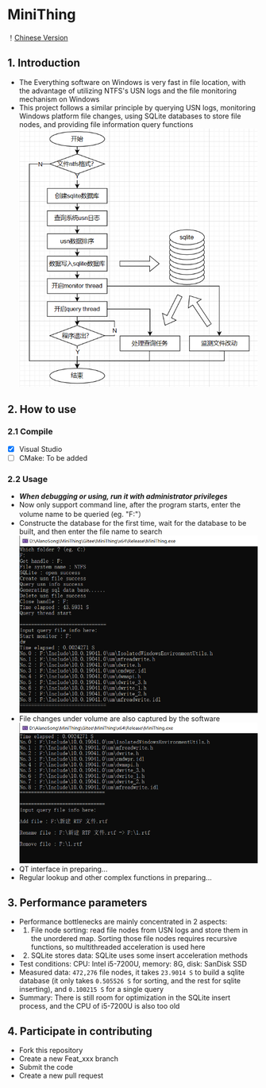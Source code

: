 # MiniThing

！[Chinese Version](./README.ch.md)

## 1. Introduction
- The Everything software on Windows is very fast in file location, with the advantage of utilizing NTFS's USN logs and the file monitoring mechanism on Windows
- This project follows a similar principle by querying USN logs, monitoring Windows platform file changes, using SQLite databases to store file nodes, and providing file information query functions
![](./Docs/Pictures/Architecture.png)

## 2. How to use

### 2.1 Compile
- [x] Visual Studio
- [ ] CMake: To be added

### 2.2 Usage
- ***When debugging or using, run it with administrator privileges***
- Now only support command line, after the program starts, enter the volume name to be queried (eg. "F:"）
- Constructe the database for the first time, wait for the database to be built, and then enter the file name to search
![](./Docs/Pictures/Use0.png)
- File changes under volume are also captured by the software
![](./Docs/Pictures/Use1.png)
- QT interface in preparing...
- Regular lookup and other complex functions in preparing...

## 3. Performance parameters
- Performance bottlenecks are mainly concentrated in 2 aspects:
- 1. File node sorting: read file nodes from USN logs and store them in the unordered map. Sorting those file nodes requires recursive functions, so multithreaded acceleration is used here
- 2. SQLite stores data: SQLite uses some insert acceleration methods
- Test conditions: CPU: Intel i5-7200U, memory: 8G, disk: SanDisk SSD
- Measured data: `472,276` file nodes, it takes `23.9014 S` to build a sqlite database (it only takes `0.505526 S` for sorting, and the rest for sqlite inserting), and `0.100215 S` for a single query
- Summary: There is still room for optimization in the SQLite insert process, and the CPU of i5-7200U is also too old

## 4. Participate in contributing
- Fork this repository
- Create a new Feat_xxx branch
- Submit the code
- Create a new pull request
